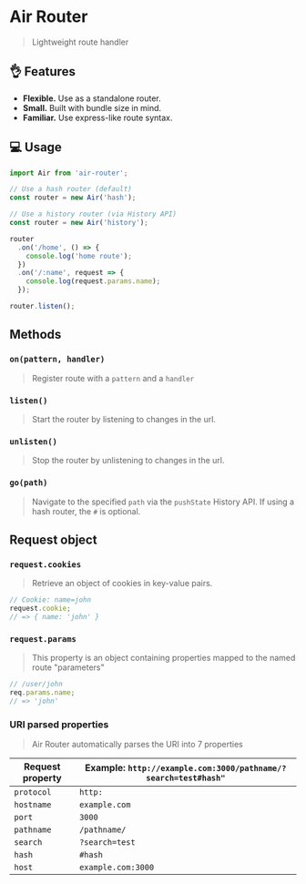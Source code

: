 # Air Router

> Lightweight route handler

## 👌 Features

- **Flexible.** Use as a standalone router.
- **Small.** Built with bundle size in mind.
- **Familiar.** Use express-like route syntax.

## 💻 Usage

```js
import Air from 'air-router';

// Use a hash router (default)
const router = new Air('hash');

// Use a history router (via History API)
const router = new Air('history');

router
  .on('/home', () => {
    console.log('home route');
  })
  .on('/:name', request => {
    console.log(request.params.name);
  });

router.listen();
```

## Methods

### `on(pattern, handler)`

> Register route with a `pattern` and a `handler`

### `listen()`

> Start the router by listening to changes in the url.

### `unlisten()`

> Stop the router by unlistening to changes in the url.

### `go(path)`

> Navigate to the specified `path` via the `pushState` History API. If using a hash router, the `#` is optional.

## Request object

### `request.cookies`

> Retrieve an object of cookies in key-value pairs.

```js
// Cookie: name=john
request.cookie;
// => { name: 'john' }
```

### `request.params`

> This property is an object containing properties mapped to the named route "parameters"

```js
// /user/john
req.params.name;
// => 'john'
```

### URI parsed properties

> Air Router automatically parses the URI into 7 properties

| Request property | Example: `http://example.com:3000/pathname/?search=test#hash"` |
| ---------------- | -------------------------------------------------------------- |
| `protocol`       | `http:`                                                        |
| `hostname`       | `example.com`                                                  |
| `port`           | `3000`                                                         |
| `pathname`       | `/pathname/`                                                   |
| `search`         | `?search=test`                                                 |
| `hash`           | `#hash`                                                        |
| `host`           | `example.com:3000`                                             |
